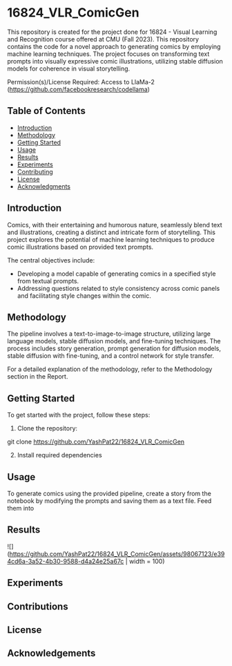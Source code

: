 # 16824_VLR_ComicGen
This repository is created for the project done for 16824 - Visual Learning and Recognition course offered at CMU (Fall 2023).
This repository contains the code for a novel approach to generating comics by employing machine learning techniques. The project focuses on transforming text prompts into visually expressive comic illustrations, utilizing stable diffusion models for coherence in visual storytelling.


Permission(s)/License Required:
Access to LlaMa-2 (https://github.com/facebookresearch/codellama)


## Table of Contents

- [Introduction](#introduction)
- [Methodology](#methodology)
- [Getting Started](#getting-started)
- [Usage](#usage)
- [Results](#results)
- [Experiments](#experiments)
- [Contributing](#contributing)
- [License](#license)
- [Acknowledgments](#acknowledgments)

## Introduction

Comics, with their entertaining and humorous nature, seamlessly blend text and illustrations, creating a distinct and intricate form of storytelling. This project explores the potential of machine learning techniques to produce comic illustrations based on provided text prompts.

The central objectives include:
- Developing a model capable of generating comics in a specified style from textual prompts.
- Addressing questions related to style consistency across comic panels and facilitating style changes within the comic.

## Methodology

The pipeline involves a text-to-image-to-image structure, utilizing large language models, stable diffusion models, and fine-tuning techniques. The process includes story generation, prompt generation for diffusion models, stable diffusion with fine-tuning, and a control network for style transfer.

For a detailed explanation of the methodology, refer to the Methodology section in the Report.

## Getting Started

To get started with the project, follow these steps:

1. Clone the repository:

git clone https://github.com/YashPat22/16824_VLR_ComicGen

2. Install required dependencies

## Usage

To generate comics using the provided pipeline, create a story from the notebook by modifying the prompts and saving them as a text file. Feed them into


## Results
![](https://github.com/YashPat22/16824_VLR_ComicGen/assets/98067123/e394cd6a-3a52-4b30-9588-d4a24e25a67c | width = 100)


## Experiments

## Contributions

## License

## Acknowledgements

